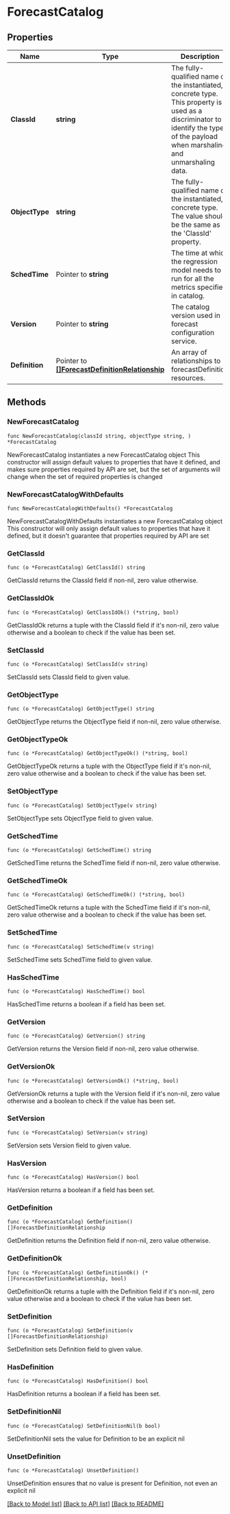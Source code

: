 # ForecastCatalog

## Properties

Name | Type | Description | Notes
------------ | ------------- | ------------- | -------------
**ClassId** | **string** | The fully-qualified name of the instantiated, concrete type. This property is used as a discriminator to identify the type of the payload when marshaling and unmarshaling data. | [default to "forecast.Catalog"]
**ObjectType** | **string** | The fully-qualified name of the instantiated, concrete type. The value should be the same as the &#39;ClassId&#39; property. | [default to "forecast.Catalog"]
**SchedTime** | Pointer to **string** | The time at which the regression model needs to run for all the metrics specified in catalog. | [optional] [readonly] 
**Version** | Pointer to **string** | The catalog version used in forecast configuration service. | [optional] [readonly] 
**Definition** | Pointer to [**[]ForecastDefinitionRelationship**](forecast.Definition.Relationship.md) | An array of relationships to forecastDefinition resources. | [optional] [readonly] 

## Methods

### NewForecastCatalog

`func NewForecastCatalog(classId string, objectType string, ) *ForecastCatalog`

NewForecastCatalog instantiates a new ForecastCatalog object
This constructor will assign default values to properties that have it defined,
and makes sure properties required by API are set, but the set of arguments
will change when the set of required properties is changed

### NewForecastCatalogWithDefaults

`func NewForecastCatalogWithDefaults() *ForecastCatalog`

NewForecastCatalogWithDefaults instantiates a new ForecastCatalog object
This constructor will only assign default values to properties that have it defined,
but it doesn't guarantee that properties required by API are set

### GetClassId

`func (o *ForecastCatalog) GetClassId() string`

GetClassId returns the ClassId field if non-nil, zero value otherwise.

### GetClassIdOk

`func (o *ForecastCatalog) GetClassIdOk() (*string, bool)`

GetClassIdOk returns a tuple with the ClassId field if it's non-nil, zero value otherwise
and a boolean to check if the value has been set.

### SetClassId

`func (o *ForecastCatalog) SetClassId(v string)`

SetClassId sets ClassId field to given value.


### GetObjectType

`func (o *ForecastCatalog) GetObjectType() string`

GetObjectType returns the ObjectType field if non-nil, zero value otherwise.

### GetObjectTypeOk

`func (o *ForecastCatalog) GetObjectTypeOk() (*string, bool)`

GetObjectTypeOk returns a tuple with the ObjectType field if it's non-nil, zero value otherwise
and a boolean to check if the value has been set.

### SetObjectType

`func (o *ForecastCatalog) SetObjectType(v string)`

SetObjectType sets ObjectType field to given value.


### GetSchedTime

`func (o *ForecastCatalog) GetSchedTime() string`

GetSchedTime returns the SchedTime field if non-nil, zero value otherwise.

### GetSchedTimeOk

`func (o *ForecastCatalog) GetSchedTimeOk() (*string, bool)`

GetSchedTimeOk returns a tuple with the SchedTime field if it's non-nil, zero value otherwise
and a boolean to check if the value has been set.

### SetSchedTime

`func (o *ForecastCatalog) SetSchedTime(v string)`

SetSchedTime sets SchedTime field to given value.

### HasSchedTime

`func (o *ForecastCatalog) HasSchedTime() bool`

HasSchedTime returns a boolean if a field has been set.

### GetVersion

`func (o *ForecastCatalog) GetVersion() string`

GetVersion returns the Version field if non-nil, zero value otherwise.

### GetVersionOk

`func (o *ForecastCatalog) GetVersionOk() (*string, bool)`

GetVersionOk returns a tuple with the Version field if it's non-nil, zero value otherwise
and a boolean to check if the value has been set.

### SetVersion

`func (o *ForecastCatalog) SetVersion(v string)`

SetVersion sets Version field to given value.

### HasVersion

`func (o *ForecastCatalog) HasVersion() bool`

HasVersion returns a boolean if a field has been set.

### GetDefinition

`func (o *ForecastCatalog) GetDefinition() []ForecastDefinitionRelationship`

GetDefinition returns the Definition field if non-nil, zero value otherwise.

### GetDefinitionOk

`func (o *ForecastCatalog) GetDefinitionOk() (*[]ForecastDefinitionRelationship, bool)`

GetDefinitionOk returns a tuple with the Definition field if it's non-nil, zero value otherwise
and a boolean to check if the value has been set.

### SetDefinition

`func (o *ForecastCatalog) SetDefinition(v []ForecastDefinitionRelationship)`

SetDefinition sets Definition field to given value.

### HasDefinition

`func (o *ForecastCatalog) HasDefinition() bool`

HasDefinition returns a boolean if a field has been set.

### SetDefinitionNil

`func (o *ForecastCatalog) SetDefinitionNil(b bool)`

 SetDefinitionNil sets the value for Definition to be an explicit nil

### UnsetDefinition
`func (o *ForecastCatalog) UnsetDefinition()`

UnsetDefinition ensures that no value is present for Definition, not even an explicit nil

[[Back to Model list]](../README.md#documentation-for-models) [[Back to API list]](../README.md#documentation-for-api-endpoints) [[Back to README]](../README.md)


